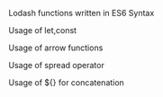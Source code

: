 Lodash functions written in ES6 Syntax

Usage of let,const

Usage of arrow functions

Usage of spread operator

Usage of ${} for concatenation
